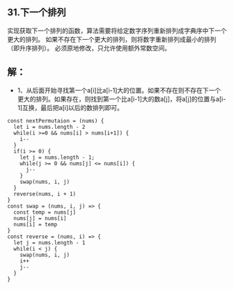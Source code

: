 ## 31.下一个排列
实现获取下一个排列的函数，算法需要将给定数字序列重新排列成字典序中下一个更大的排列。
如果不存在下一个更大的排列，则将数字重新排列成最小的排列（即升序排列）。
必须原地修改，只允许使用额外常数空间。
## 解：
* 1、从后面开始寻找第一个a[i]比a[i-1]大的位置。如果不存在则不存在下一个更大的排列。如果存在，则找到第一个比a[i-1]大的数a[j]，将a[j]的位置与a[i-1]互换，最后把a[i]以后的数排列即可。
```
const nextPermutaion = (nums) {
  let i = nums.length - 2
  while(i >=0 && nums[i] > nums[i+1]) {
    i--
  }
  if(i >= 0) {
    let j = nums.length - 1;
    while(j >= 0 && nums[j] <= nums[i]) {
      j--
    }
    swap(nums, i, j)
  }
  reverse(nums, i + 1)
}
const swap = (nums, i, j) => {
  const temp = nums[j]
  nums[j] = nums[i]
  nums[i] = temp
}
const reverse = (nums, i) => {
  let j = nums.length - 1
  while(i < j) {
    swap(nums, i, j)
    i++
    j--
  }
}
```